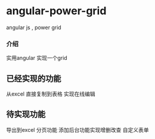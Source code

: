# angular-power-grid
angular js , power grid

### 介绍

  实用angular 实现一个grid
  
## 已经实现的功能
  从excel 直接复制到表格
  实现在线编辑
  
## 待实现功能
  
  导出到excel
  分页功能
  添加后台功能实现增删改查
  自定义表单
  